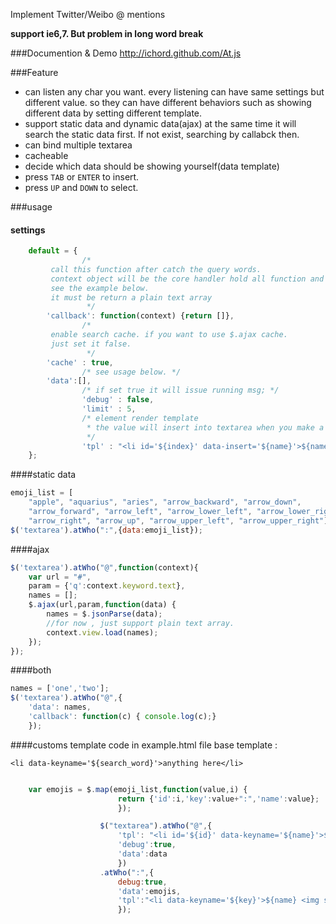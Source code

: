 Implement Twitter/Weibo @ mentions

**support ie6,7. But problem in long word break**

###Documention & Demo
http://ichord.github.com/At.js

###Feature
* can listen any char you want.
    every listening can have same settings but different value.
    so they can have different behaviors such as showing different data by setting different template.
* support static data and dynamic data(ajax) at the same time
    it will search the static data first. If not exist, searching by callabck then.
* can bind multiple textarea
* cacheable
* decide which data should be showing yourself(data template)
* press `TAB` or `ENTER` to insert.
* press `UP` and `DOWN` to select.

###usage

#### settings
``` javascript
    default = {
                /*
		 call this function after catch the query words.
		 context object will be the core handler hold all function and field.
		 see the example below.
		 it must be return a plain text array
                 */
		'callback': function(context) {return []},
                /*
		 enable search cache. if you want to use $.ajax cache.
		 just set it false.
                 */
		'cache' : true,
                /* see usage below. */
		'data':[],
                /* if set true it will issue running msg; */
                'debug' : false,
                'limit' : 5,
                /* element render template
                 * the value will insert into textarea when you make a choose
                 */
                'tpl' : "<li id='${index}' data-insert='${name}'>${name}</li>"
	};
```

####static data
``` javascript
emoji_list = [
    "apple", "aquarius", "aries", "arrow_backward", "arrow_down",
    "arrow_forward", "arrow_left", "arrow_lower_left", "arrow_lower_right",
    "arrow_right", "arrow_up", "arrow_upper_left", "arrow_upper_right"];
$('textarea').atWho(":",{data:emoji_list});
```

####ajax
``` javascript
$('textarea').atWho("@",function(context){
    var url = "#",
    param = {'q':context.keyword.text},
    names = [];
    $.ajax(url,param,function(data) {
        names = $.jsonParse(data);
        //for now , just support plain text array.
        context.view.load(names);
    });
});
```

####both
``` javascript
names = ['one','two'];
$('textarea').atWho("@",{
    'data': names,
    'callback': function(c) { console.log(c);}
    });
```

####customs template
code in example.html file
base template :

`<li data-keyname='${search_word}'>anything here</li>`

``` javascript

    var emojis = $.map(emoji_list,function(value,i) {
                        return {'id':i,'key':value+":",'name':value};
                        });

                    $("textarea").atWho("@",{
                        'tpl': "<li id='${id}' data-keyname='${name}'>${name} <small>${email}</small></li>",
                        'debug':true,
                        'data':data
                        })
                    .atWho(":",{
                        debug:true,
                        'data':emojis,
                        'tpl':"<li data-keyname='${key}'>${name} <img src='http://a248.e.akamai.net/assets.github.com/images/icons/emoji/${name}.png'  height='20' width='20' /></li>"
                        });

```
